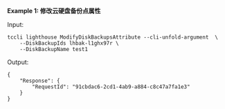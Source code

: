 **Example 1: 修改云硬盘备份点属性**



Input: 

```
tccli lighthouse ModifyDiskBackupsAttribute --cli-unfold-argument  \
    --DiskBackupIds lhbak-l1ghx97r \
    --DiskBackupName test1
```

Output: 
```
{
    "Response": {
        "RequestId": "91cbdac6-2cd1-4ab9-a884-c8c47a7fa1e3"
    }
}
```


